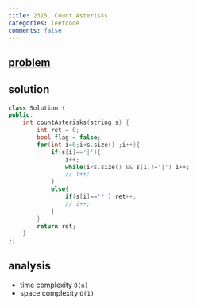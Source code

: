 ```yaml
---
title: 2315. Count Asterisks
categories: leetcode
comments: false
---
```



## [problem](https://leetcode.com/problems/count-asterisks/)

## solution

```c++
class Solution {
public:
    int countAsterisks(string s) {
        int ret = 0;
        bool flag = false;
        for(int i=0;i<s.size() ;i++){
            if(s[i]=='|'){
                i++;
                while(i<s.size() && s[i]!='|') i++;
                // i++;
            }
            else{
                if(s[i]=='*') ret++;
                // i++;
            }
        }
        return ret;
    }
};
```

## analysis
- time complexity `O(n)`
- space complexity `O(1)`